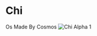 # Chi
Os Made By Cosmos
![Chi Alpha 1](https://github.com/user-attachments/assets/78e732be-5169-4041-abcd-6cba220bc03f)
